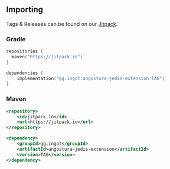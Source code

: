 ## Importing

Tags & Releases can be found on our [Jitpack](https://jitpack.io/#gg.ingot/angostura).

### Gradle

```kts
repositories {
  maven("https://jitpack.io")
}

dependencies {
    implementation("gg.ingot:angostura-jedis-extension:TAG")
}
```
### Maven
```xml
<repository>
    <id>jitpack.io</id>
    <url>https://jitpack.io</url>
</repository>

<dependency>
    <groupId>gg.ingot</groupId>
    <artifactId>angostura-jedis-extension</artifactId>
    <version>TAG</version>
</dependency>
```